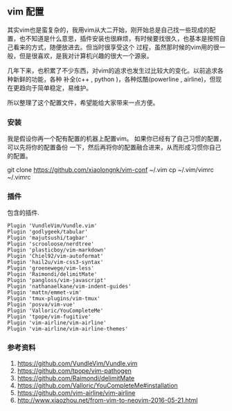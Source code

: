 ## vim 配置
其实vim也是蛮复杂的，我用vim从大二开始，刚开始总是自己找一些现成的配置，也不知道是什么意思，插件安装也很麻烦，有时候要找很久，也基本是按照自己看来的方式，随便放进去。但当时很享受这个
过程，虽然那时候的vim用的很一般，但是很喜欢，是我对计算机兴趣的很大一个源泉。

几年下来，也积累了不少东西，对vim的追求也发生过比较大的变化。以前追求各种新鲜的功能，各种
补全(c++ , python )，各种炫酷(powerline , airline)，但现在更趋向于简单稳定，易维护。

所以整理了这个配置文件，希望能给大家带来一点方便。

### 安装

我是假设你再一个配有配置的机器上配置vim。 如果你已经有了自己习惯的配置，可以先将你的配置备份
一下，然后再将你的配置融合进来，从而形成习惯你自己的配置。

git clone https://github.com/xiaolongnk/vim-conf ~/.vim
cp ~/.vim/vimrc ~/.vimrc

### 插件

包含的插件.
```shell
Plugin 'VundleVim/Vundle.vim'
Plugin 'godlygeek/tabular'
Plugin 'majutsushi/tagbar'
Plugin 'scrooloose/nerdtree'
Plugin 'plasticboy/vim-markdown'
Plugin 'Chiel92/vim-autoformat'
Plugin 'hail2u/vim-css3-syntax'
Plugin 'groenewege/vim-less'
Plugin 'Raimondi/delimitMate'
Plugin 'pangloss/vim-javascript'
Plugin 'nathanaelkane/vim-indent-guides'
Plugin 'mattn/emmet-vim'
Plugin 'tmux-plugins/vim-tmux'
Plugin 'posva/vim-vue'
Plugin 'Valloric/YouCompleteMe'
Plugin 'tpope/vim-fugitive'
Plugin 'vim-airline/vim-airline'
Plugin 'vim-airline/vim-airline-themes'

```

### 参考资料
1. https://github.com/VundleVim/Vundle.vim 
2. https://github.com/tpope/vim-pathogen
3. https://github.com/Raimondi/delimitMate
4. https://github.com/Valloric/YouCompleteMe#installation
6. https://github.com/vim-airline/vim-airline
5. http://www.xiaozhou.net/from-vim-to-neovim-2016-05-21.html





